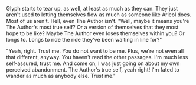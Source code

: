 Glyph starts to tear up, as well, at least as much as they can. They just aren't used to letting themselves flow as much as someone like Arieol does. Most of us aren't. Hell, even The Author isn't. "Well, maybe it means you're The Author's most true self? Or a version of themselves that they most hope to be like? Maybe The Author even loses themselves within you? Or longs to. Longs to ride the ride they've been waiting in line for?"

"Yeah, right. Trust me. You do not want to be me. Plus, we're not even all that different, anyway. You haven't read the other passages. I'm much less self-assured, trust me. And come on, I was just going on about my own perceived abandonment. The Author's true self, yeah right! I'm fated to wander as much as anybody else. Trust me."
